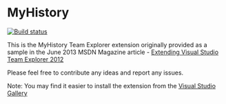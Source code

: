 MyHistory
=========

[![Build status](https://ci.appveyor.com/api/projects/status/be7ximth4lsa44om)](https://ci.appveyor.com/project/mikefourie/myhistory)

This is the MyHistory Team Explorer extension originally provided as a sample in the June 2013 MSDN Magazine article - [Extending Visual Studio Team Explorer 2012](http://msdn.microsoft.com/en-us/magazine/dn201751.aspx)

Please feel free to contribute any ideas and report any issues.

Note: You may find it easier to install the extension from the [Visual Studio Gallery](http://visualstudiogallery.msdn.microsoft.com/28190e76-3838-4db1-8c8a-17cb9f6ac823)
